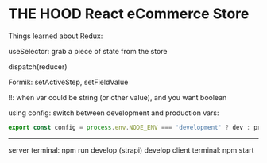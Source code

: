 # THE HOOD React eCommerce Store

Things learned about Redux:

useSelector: grab a piece of state from the store

dispatch(reducer)

Formik: setActiveStep, setFieldValue

!!: when var could be string (or other value), and you want boolean

using config:
switch between development and production vars:
```javascript
export const config = process.env.NODE_ENV === 'development' ? dev : prod;
```
---

server terminal: npm run develop (strapi) develop
client terminal: npm start
